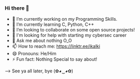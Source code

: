 ### Hi there 👋

- 🔭 I’m currently working on my Programming Skills.
- 🌱 I’m currently learning C, Python, C++
- 👯 I’m looking to collaborate on some open source projects!
- 🤔 I'm looking for help with starting my cybersec career
- 💬 Ask me about nothing O_O
- 📫 How to reach me: https://linktr.ee/ikalki
- 😄 Pronouns: He/Him
- ⚡ Fun fact: Nothing Special to say about!

--> See ya all later, bye (✿◕‿◕✿)
